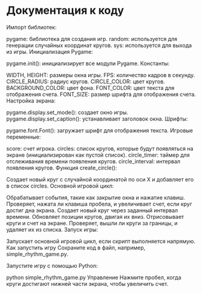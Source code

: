 # Документация к коду
Импорт библиотек:

pygame: библиотека для создания игр.
random: используется для генерации случайных координат кругов.
sys: используется для выхода из игры.
Инициализация Pygame:

pygame.init(): инициализирует все модули Pygame.
Константы:

WIDTH, HEIGHT: размеры окна игры.
FPS: количество кадров в секунду.
CIRCLE_RADIUS: радиус кругов.
CIRCLE_COLOR: цвет кругов.
BACKGROUND_COLOR: цвет фона.
FONT_COLOR: цвет текста для отображения счета.
FONT_SIZE: размер шрифта для отображения счета.
Настройка экрана:

pygame.display.set_mode(): создает окно игры.
pygame.display.set_caption(): устанавливает заголовок окна.
Шрифты:

pygame.font.Font(): загружает шрифт для отображения текста.
Игровые переменные:

score: счет игрока.
circles: список кругов, которые будут появляться на экране (инициализирован как пустой список).
circle_timer: таймер для отслеживания времени появления кругов.
circle_interval: интервал появления кругов.
Функция create_circle():

Создает новый круг с случайной координатой по оси X и добавляет его в список circles.
Основной игровой цикл:

Обрабатывает события, такие как закрытие окна и нажатие клавиш.
Проверяет, нажата ли клавиша пробела, и увеличивает счет, если круг достиг дна экрана.
Создает новый круг через заданный интервал времени.
Обновляет позиции кругов, двигая их вниз.
Отрисовывает круги и счет на экране.
Проверяет, вышли ли круги за границы, и удаляет их из списка.
Запуск игры:

Запускает основной игровой цикл, если скрипт выполняется напрямую.
Как запустить игру
Сохраните код в файл, например, simple_rhythm_game.py.

Запустите игру с помощью Python:

python simple_rhythm_game.py
Управление
Нажмите пробел, когда круги достигают нижней части экрана, чтобы увеличить счет.

